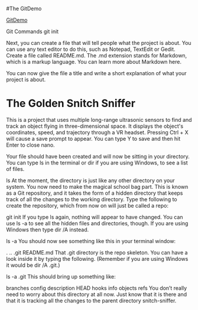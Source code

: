 #The GitDemo

[GitDemo](https://projects.raspberrypi.org/en/projects/getting-started-with-git/6)

Git Commands
git init

Next, you can create a file that will tell people what the project is about. You can use any text editor to do this, such as Notepad, TextEdit or Gedit. Create a file called README.md. The .md extension stands for Markdown, which is a markup language. You can learn more about Markdown here.

You can now give the file a title and write a short explanation of what your project is about.

# The Golden Snitch Sniffer
This is a project that uses multiple long-range ultrasonic sensors to find and track
an object flying in three-dimensional space. It displays the object's coordinates,
speed, and trajectory through a VR headset.
Pressing Ctrl + X will cause a save prompt to appear. You can type Y to save and then hit Enter to close nano.

Your file should have been created and will now be sitting in your directory. You can type ls in the terminal or dir if you are using Windows, to see a list of files.

ls
At the moment, the directory is just like any other directory on your system. You now need to make the magical school bag part. This is known as a Git repository, and it takes the form of a hidden directory that keeps track of all the changes to the working directory. Type the following to create the repository, which from now on will just be called a repo:

git init
If you type ls again, nothing will appear to have changed. You can use ls -a to see all the hidden files and directories, though. If you are using Windows then type dir /A instead.

ls -a
You should now see something like this in your terminal window:

.  ..  .git  README.md
That .git directory is the repo skeleton. You can have a look inside it by typing the following. (Remember if you are using Windows it would be dir /A .git.)

ls -a .git
This should bring up something like:

branches  config  description  HEAD  hooks  info  objects  refs
You don’t really need to worry about this directory at all now. Just know that it is there and that it is tracking all the changes to the parent directory snitch-sniffer.